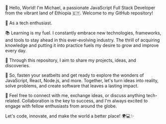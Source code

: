 👋 Hello, World! I'm Michael, a passionate JavaScript Full Stack Developer from the vibrant land of Ethiopia 🇪🇹. Welcome to my GitHub repository!

🚀 As a tech enthusiast.

📚 Learning is my fuel. I constantly embrace new technologies, frameworks, and tools to stay ahead in this ever-evolving industry. 
The thrill of acquiring knowledge and putting it into practice fuels my desire to grow and improve every day.

🌟 Through this repository, I aim to share my projects, ideas, and discoveries. 

🔧 So, fasten your seatbelts and get ready to explore the wonders of JavaScript, React, Node.js, and more. 
Together, let's turn ideas into reality, solve problems, and create software that leaves a lasting impact.

💌 Feel free to connect with me, exchange ideas, or discuss anything tech-related. Collaboration is the key to success, 
and I'm always excited to engage with fellow enthusiasts from around the globe.

Let's code, innovate, and make the world a better place! 🌍💻✨






